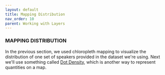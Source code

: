 ```yaml
---
layout: default
title: Mapping Distribution
nav_order: 10
parent: Working with Layers
---
```


### MAPPING DISTRIBUTION

In the previous section, we used chloropleth mapping to visualize the distribution of one set of speakers provided in the dataset we're using. Next we'll use something called [Dot Density](https://pro.arcgis.com/en/pro-app/latest/help/mapping/layer-properties/dot-density.htm), which is another way to represent quantities on a map.
